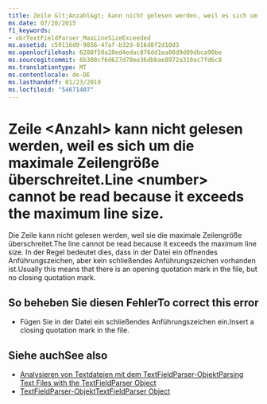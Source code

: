 ```yaml
---
title: Zeile &lt;Anzahl&gt; kann nicht gelesen werden, weil es sich um die maximale Zeilengröße überschreitet.
ms.date: 07/20/2015
f1_keywords:
- vbrTextFieldParser_MaxLineSizeExceeded
ms.assetid: c59116d9-9856-47af-b32d-616d8f2d10d3
ms.openlocfilehash: 6288f50a28ed4edac876dd1ea08d9d09dbca90be
ms.sourcegitcommit: 6b308cf6d627d78ee36dbbae8972a310ac7fd6c8
ms.translationtype: MT
ms.contentlocale: de-DE
ms.lasthandoff: 01/23/2019
ms.locfileid: "54671407"
---
```

# <a name="line-ltnumbergt-cannot-be-read-because-it-exceeds-the-maximum-line-size"></a><span data-ttu-id="9a692-102">Zeile &lt;Anzahl&gt; kann nicht gelesen werden, weil es sich um die maximale Zeilengröße überschreitet.</span><span class="sxs-lookup"><span data-stu-id="9a692-102">Line &lt;number&gt; cannot be read because it exceeds the maximum line size.</span></span>
<span data-ttu-id="9a692-103">Die Zeile kann nicht gelesen werden, weil sie die maximale Zeilengröße überschreitet.</span><span class="sxs-lookup"><span data-stu-id="9a692-103">The line cannot be read because it exceeds the maximum line size.</span></span> <span data-ttu-id="9a692-104">In der Regel bedeutet dies, dass in der Datei ein öffnendes Anführungszeichen, aber kein schließendes Anführungszeichen vorhanden ist.</span><span class="sxs-lookup"><span data-stu-id="9a692-104">Usually this means that there is an opening quotation mark in the file, but no closing quotation mark.</span></span>  
  
## <a name="to-correct-this-error"></a><span data-ttu-id="9a692-105">So beheben Sie diesen Fehler</span><span class="sxs-lookup"><span data-stu-id="9a692-105">To correct this error</span></span>  
  
-   <span data-ttu-id="9a692-106">Fügen Sie in der Datei ein schließendes Anführungszeichen ein.</span><span class="sxs-lookup"><span data-stu-id="9a692-106">Insert a closing quotation mark in the file.</span></span>  
  
## <a name="see-also"></a><span data-ttu-id="9a692-107">Siehe auch</span><span class="sxs-lookup"><span data-stu-id="9a692-107">See also</span></span>
- [<span data-ttu-id="9a692-108">Analysieren von Textdateien mit dem TextFieldParser-Objekt</span><span class="sxs-lookup"><span data-stu-id="9a692-108">Parsing Text Files with the TextFieldParser Object</span></span>](../../visual-basic/developing-apps/programming/drives-directories-files/parsing-text-files-with-the-textfieldparser-object.md)
- [<span data-ttu-id="9a692-109">TextFieldParser-Objekt</span><span class="sxs-lookup"><span data-stu-id="9a692-109">TextFieldParser Object</span></span>](../../visual-basic/language-reference/objects/textfieldparser-object.md)
